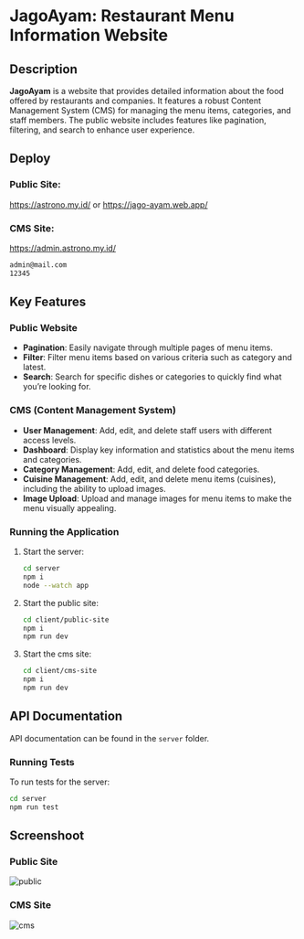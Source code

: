# JagoAyam: Restaurant Menu Information Website

## Description

**JagoAyam** is a website that provides detailed information about the food offered by restaurants and companies. It features a robust Content Management System (CMS) for managing the menu items, categories, and staff members. The public website includes features like pagination, filtering, and search to enhance user experience.


## Deploy
### Public Site:
https://astrono.my.id/ or https://jago-ayam.web.app/


### CMS Site:
https://admin.astrono.my.id/

  ```bash
  admin@mail.com
  12345
  ```

## Key Features

### Public Website

- **Pagination**: Easily navigate through multiple pages of menu items.
- **Filter**: Filter menu items based on various criteria such as category and latest.
- **Search**: Search for specific dishes or categories to quickly find what you’re looking for.

### CMS (Content Management System)

- **User Management**: Add, edit, and delete staff users with different access levels.
- **Dashboard**: Display key information and statistics about the menu items and categories.
- **Category Management**: Add, edit, and delete food categories.
- **Cuisine Management**: Add, edit, and delete menu items (cuisines), including the ability to upload images.
- **Image Upload**: Upload and manage images for menu items to make the menu visually appealing.

### Running the Application

1. Start the server:
   ```bash
   cd server
   npm i
   node --watch app
   ```
2. Start the public site:
   ```bash
   cd client/public-site
   npm i
   npm run dev
   ```
3. Start the cms site:
   ```bash
   cd client/cms-site
   npm i
   npm run dev
   ```

## API Documentation

API documentation can be found in the `server` folder.

### Running Tests

To run tests for the server:

```bash
cd server
npm run test
```

## Screenshoot
### Public Site
![public](https://res.cloudinary.com/dszhu92hc/image/upload/v1722797068/Untitled_design_1_kuhs1m.png)
### CMS Site
![cms](https://res.cloudinary.com/dszhu92hc/image/upload/v1722797066/Untitled_design_2_ugu1qk.png)